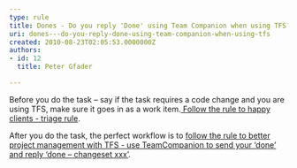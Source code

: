 ```yaml
---
type: rule
title: Dones - Do you reply 'Done' using Team Companion when using TFS?
uri: dones---do-you-reply-done-using-team-companion-when-using-tfs
created: 2010-08-23T02:05:53.0000000Z
authors:
- id: 12
  title: Peter Gfader

---
```




<span class='intro'> 
  <p>Before you do the task – say if the task requires a code change and you are using TFS, make sure it goes in as a work item.<a href="/triaging-do-you-correctly-triage-additional-item-requests"> Follow the rule to happy clients - triage rule</a>. </p>
 </span>


<p>After you do the task, the perfect workflow is to <a href="http&#58;//www.ssw.com.au/ssw/Standards/Rules/RulesToBetterProjectManagementWithTFS.aspx#Send-Done-Email">follow the rule to better project management with TFS - use TeamCompanion to send your ‘done’ and reply ‘done – changeset xxx’</a>.​</p>



